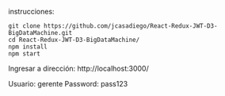 instrucciones:

```
git clone https://github.com/jcasadiego/React-Redux-JWT-D3-BigDataMachine.git
cd React-Redux-JWT-D3-BigDataMachine/
npm install
npm start

```

Ingresar a dirección: http://localhost:3000/

Usuario: gerente
Password: pass123
